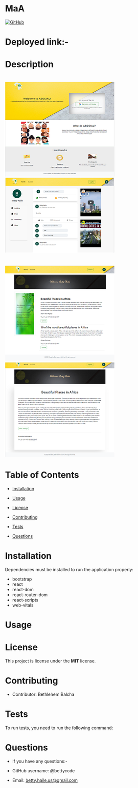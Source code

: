# MaA





[![GitHub](https://img.shields.io/github/license/bettycode/MaA?logo=MIT&style=plastic)](https://github.com/BB/MaA)

# Deployed link:-


# Description



#

![img](asocial/src/Image/page1.png)
![img](asocial/src/Image/page4.png) 
#
![img](asocial/src/Image/page5.png)  ![img](asocial/src/Image/page6.png)


# Table of Contents

* [Installation](#installation)

* [Usage](#usage)

* [License](#license)

* [Contributing](#contributing)

* [Tests](#tests)

* [Questions](#questions)

# Installation

Dependencies must be installed to run the application properly:

* bootstrap
* react
* react-dom
* react-router-dom
* react-scripts
* web-vitals

# Usage




# License

This project is license under the **MIT** license.


# Contributing

* Contributor: Bethlehem Balcha

# Tests

To run tests, you need to run the following command:

# Questions

* If you have any questions:-

* GitHub username: @bettycode

* Email: betty.haile.us@gmail.com
